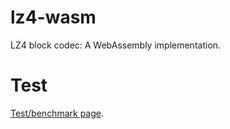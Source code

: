 # lz4-wasm

LZ4 block codec: A WebAssembly implementation.

# Test

[Test/benchmark page](https://gorhill.github.io/lz4-wasm/test/index.html).
